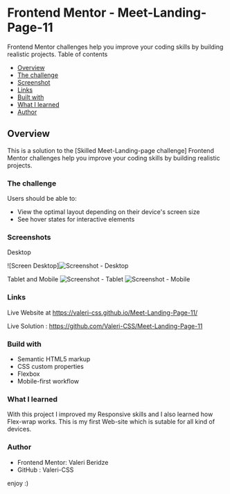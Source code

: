 # Frontend Mentor - Meet-Landing-Page-11

 Frontend Mentor challenges help you improve your coding skills by building realistic projects.
 Table of contents
 
- [Overview](#overview)
- [The challenge](#the-challenge)
- [Screenshot](#screenshot)
- [Links](#links)
- [Built with](#built-with)
- [What I learned](#what-i-learned)
- [Author](#author)


## Overview
This is a solution to the [Skilled Meet-Landing-page challenge] Frontend Mentor challenges help you improve your coding skills by building realistic projects.

### The challenge

Users should be able to:

- View the optimal layout depending on their device's screen size
- See hover states for interactive elements


### Screenshots

Desktop 

![Screen Desktop]![Screenshot - Desktop](https://user-images.githubusercontent.com/116646278/236694827-02c6153b-a364-446c-8e05-a3469e6ea4b3.PNG)

Tablet and Mobile
![Screenshot - Tablet](https://user-images.githubusercontent.com/116646278/236700898-fb29bea6-a8de-46f0-ab7d-0403f296fa64.PNG)
![Screenshot - Mobile](https://user-images.githubusercontent.com/116646278/236700904-47f43a03-f976-4f35-945e-68693b1da9e9.PNG)

### Links

Live Website at https://valeri-css.github.io/Meet-Landing-Page-11/

Live Solution : https://github.com/Valeri-CSS/Meet-Landing-Page-11


### Build with

- Semantic HTML5 markup
- CSS custom properties
- Flexbox
- Mobile-first workflow

### What I learned

With this project I improved my Responsive skills and I also learned how Flex-wrap works. This is my first Web-site which is sutable for all kind of devices.

### Author

- Frontend Mentor: Valeri Beridze 
- GitHub : Valeri-CSS

enjoy :)
